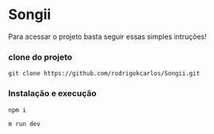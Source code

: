 # Songii

Para acessar o projeto basta seguir essas simples intruções!

### clone do projeto

 ``git clone https://github.com/rodrigokcarlos/Songii.git``

### Instalação e execução
 
 ``npm i``

``m run dev``
